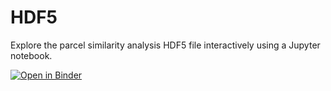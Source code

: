 # HDF5

Explore the parcel similarity analysis HDF5 file interactively using a Jupyter notebook.

[![Open in Binder](https://mybinder.org/badge_logo.svg)](https://hub.2i2c.mybinder.org/user/lobennett-binde-el-similarities-qmy7vt7i/doc/tree/nb1.ipynb)